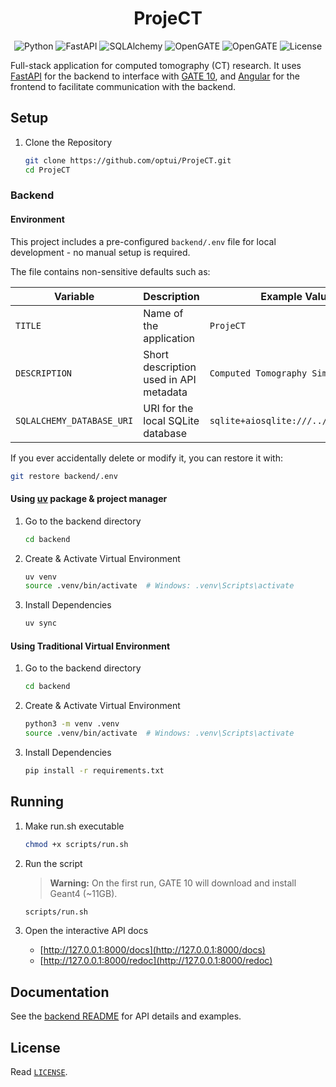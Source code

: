 <h1 align="center">
    ProjeCT
</h1>

<p align="center">
    <img src="https://img.shields.io/badge/Python-3.10+-blue?style=flat&logo=python&logoColor=white" alt="Python"/>
    <img src="https://img.shields.io/badge/FastAPI-0.115.11-009688?style=flat&logo=fastapi&logoColor=white" alt="FastAPI"/>
    <img src="https://img.shields.io/badge/SQLAlchemy-2.0.39-a83254?style=flat&logo=SqlAlchemy" alt="SQLAlchemy"/>
    <img src="https://img.shields.io/badge/OpenGATE-10.0.1-0a3e68?style=flat" alt="OpenGATE"/>
    <img src="https://img.shields.io/badge/Angular-19.2.4-f12286?style=flat&logo=angular" alt="OpenGATE"/>
    <img src="https://img.shields.io/badge/License-GPL--3.0-orange?style=flat" alt="License"/>
</p>

Full-stack application for computed tomography (CT) research. It uses [FastAPI](https://fastapi.tiangolo.com/) for the backend to interface with [GATE 10](https://github.com/OpenGATE/opengate), and [Angular](https://angular.dev/) for the frontend to facilitate communication with the backend.

## Setup

1. Clone the Repository

    ```bash
    git clone https://github.com/optui/ProjeCT.git
    cd ProjeCT
    ```

### Backend

#### Environment

This project includes a pre-configured `backend/.env` file for local development - no manual setup is required.

The file contains non-sensitive defaults such as:

| Variable                  | Description                            | Example Value                        |
| ------------------------- | -------------------------------------- | ------------------------------------ |
| `TITLE`                   | Name of the application                | `ProjeCT`                            |
| `DESCRIPTION`             | Short description used in API metadata | `Computed Tomography Simulator`      |
| `SQLALCHEMY_DATABASE_URI` | URI for the local SQLite database      | `sqlite+aiosqlite:///../database.db` |

If you ever accidentally delete or modify it, you can restore it with:

  ```bash
  git restore backend/.env
  ```

#### Using [uv](https://github.com/astral-sh/uv) package & project manager

1. Go to the backend directory

    ```bash
    cd backend
    ```

2. Create & Activate Virtual Environment

    ```bash
    uv venv
    source .venv/bin/activate  # Windows: .venv\Scripts\activate
    ```

3. Install Dependencies

    ```bash
    uv sync
    ```

#### Using Traditional Virtual Environment

1. Go to the backend directory

    ```bash
    cd backend
    ```

2. Create & Activate Virtual Environment

    ```bash
    python3 -m venv .venv
    source .venv/bin/activate  # Windows: .venv\Scripts\activate
    ```

3. Install Dependencies

    ```bash
    pip install -r requirements.txt
    ```

## Running

1. Make run.sh executable

    ```bash
    chmod +x scripts/run.sh
    ```

2. Run the script

    > **Warning:** On the first run, GATE 10 will download and install Geant4 (~11GB).

    ```bash
    scripts/run.sh
    ```

3. Open the interactive API docs

    - [http://127.0.0.1:8000/docs](http://127.0.0.1:8000/docs)
    - [http://127.0.0.1:8000/redoc](http://127.0.0.1:8000/redoc)

## Documentation

See the [backend README](./backend/README.md) for API details and examples.

## License

Read [`LICENSE`](LICENSE).
